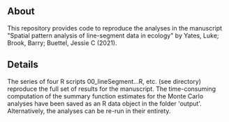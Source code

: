 ## About

This repository provides code to reproduce the analyses in the manuscript "Spatial pattern analysis of line-segment data in ecology" by Yates, Luke; Brook, Barry;   Buettel, Jessie C (2021).

## Details

The series of four R scripts 00_lineSegment...R, etc. (see directory) reproduce the full set of results for the manuscript. The time-consuming computation of the summary function estimates for the Monte Carlo analyses have been saved as an R data object in the folder 'output'. Alternatively, the analyses can be re-run in their entirety.
